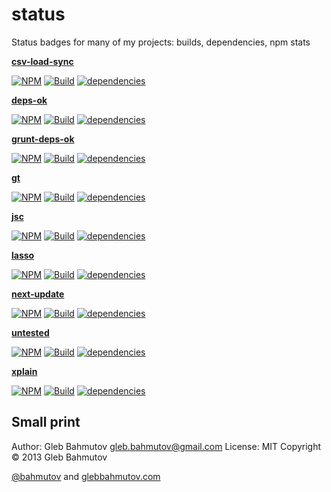 # status

Status badges for many of my projects: builds, dependencies, npm stats

**[csv-load-sync](https://github.com/bahmutov/csv-load-sync)**

[![NPM][csv-load-sync-icon]][csv-load-sync-url]
[![Build][csv-load-sync-ci-image]][csv-load-sync-ci-url]
[![dependencies][csv-load-sync-deps-image]][csv-load-sync-deps-url]

[csv-load-sync-icon]: https://nodei.co/npm/csv-load-sync.png?downloads=true
[csv-load-sync-url]: https://npmjs.org/package/csv-load-sync
[csv-load-sync-ci-image]: https://secure.travis-ci.org/bahmutov/csv-load-sync.png?branch=master
[csv-load-sync-ci-url]: http://travis-ci.org/#!/bahmutov/csv-load-sync
[csv-load-sync-deps-image]: https://david-dm.org/bahmutov/csv-load-sync.png
[csv-load-sync-deps-url]: https://david-dm.org/bahmutov/csv-load-sync

**[deps-ok](https://github.com/bahmutov/deps-ok)**

[![NPM][deps-ok-icon]][deps-ok-url]
[![Build][deps-ok-ci-image]][deps-ok-ci-url]
[![dependencies][deps-ok-deps-image]][deps-ok-deps-url]

[deps-ok-icon]: https://nodei.co/npm/deps-ok.png?downloads=true
[deps-ok-url]: https://npmjs.org/package/deps-ok
[deps-ok-ci-image]: https://secure.travis-ci.org/bahmutov/deps-ok.png?branch=master
[deps-ok-ci-url]: http://travis-ci.org/#!/bahmutov/deps-ok
[deps-ok-deps-image]: https://david-dm.org/bahmutov/deps-ok.png
[deps-ok-deps-url]: https://david-dm.org/bahmutov/deps-ok

**[grunt-deps-ok](https://github.com/bahmutov/grunt-deps-ok)**

[![NPM][grunt-deps-ok-icon]][grunt-deps-ok-url]
[![Build][grunt-deps-ok-ci-image]][grunt-deps-ok-ci-url]
[![dependencies][grunt-deps-ok-deps-image]][grunt-deps-ok-deps-url]

[grunt-deps-ok-icon]: https://nodei.co/npm/grunt-deps-ok.png?downloads=true
[grunt-deps-ok-url]: https://npmjs.org/package/grunt-deps-ok
[grunt-deps-ok-ci-image]: https://secure.travis-ci.org/bahmutov/grunt-deps-ok.png?branch=master
[grunt-deps-ok-ci-url]: http://travis-ci.org/#!/bahmutov/grunt-deps-ok
[grunt-deps-ok-deps-image]: https://david-dm.org/bahmutov/grunt-deps-ok.png
[grunt-deps-ok-deps-url]: https://david-dm.org/bahmutov/grunt-deps-ok

**[gt](https://github.com/bahmutov/gt)**

[![NPM][gt-icon]][gt-url]
[![Build][gt-ci-image]][gt-ci-url]
[![dependencies][gt-deps-image]][gt-deps-url]

[gt-icon]: https://nodei.co/npm/gt.png?downloads=true
[gt-url]: https://npmjs.org/package/gt
[gt-ci-image]: https://secure.travis-ci.org/bahmutov/gt.png?branch=master
[gt-ci-url]: http://travis-ci.org/#!/bahmutov/gt
[gt-deps-image]: https://david-dm.org/bahmutov/gt.png
[gt-deps-url]: https://david-dm.org/bahmutov/gt

**[jsc](https://github.com/bahmutov/jsc)**

[![NPM][jsc-icon]][jsc-url]
[![Build][jsc-ci-image]][jsc-ci-url]
[![dependencies][jsc-deps-image]][jsc-deps-url]

[jsc-icon]: https://nodei.co/npm/jsc.png?downloads=true
[jsc-url]: https://npmjs.org/package/jsc
[jsc-ci-image]: https://secure.travis-ci.org/bahmutov/js-complexity-viz.png?branch=master
[jsc-ci-url]: http://travis-ci.org/#!/bahmutov/js-complexity-viz
[jsc-deps-image]: https://david-dm.org/bahmutov/js-complexity-viz.png
[jsc-deps-url]: https://david-dm.org/bahmutov/js-complexity-viz

**[lasso](https://github.com/bahmutov/lasso)**

[![NPM][lasso-icon]][lasso-url]
[![Build][lasso-ci-image]][lasso-ci-url]
[![dependencies][lasso-deps-image]][lasso-deps-url]

[lasso-icon]: https://nodei.co/npm/lasso-node.png?downloads=true
[lasso-url]: https://npmjs.org/package/lasso-node
[lasso-ci-image]: https://www.codeship.io/projects/7a3ccd60-007e-0131-284f-0a85da757f94/status
[lasso-ci-url]: https://www.codeship.io/projects/7a3ccd60-007e-0131-284f-0a85da757f94/status
[lasso-deps-image]: https://david-dm.org/bahmutov/lasso.png
[lasso-deps-url]: https://david-dm.org/bahmutov/lasso

**[next-update](https://github.com/bahmutov/next-update)**

[![NPM][next-update-icon]][next-update-url]
[![Build][next-update-ci-image]][next-update-ci-url]
[![dependencies][next-update-deps-image]][next-update-deps-url]

[next-update-icon]: https://nodei.co/npm/next-update.png?downloads=true
[next-update-url]: https://npmjs.org/package/next-update
[next-update-ci-image]: https://www.codeship.io/projects/3887dc60-007b-0131-a7ef-76c3dfc91daa/status
[next-update-ci-url]: https://www.codeship.io/projects/3887dc60-007b-0131-a7ef-76c3dfc91daa/status
[next-update-deps-image]: https://david-dm.org/bahmutov/next-update.png
[next-update-deps-url]: https://david-dm.org/bahmutov/next-update


**[untested](https://github.com/bahmutov/untested)**

[![NPM][untested-icon]][untested-url]
[![Build][untested-ci-image]][untested-ci-url]
[![dependencies][untested-deps-image]][untested-deps-url]

[untested-icon]: https://nodei.co/npm/untested.png?downloads=true
[untested-url]: https://npmjs.org/package/untested
[untested-ci-image]: https://secure.travis-ci.org/bahmutov/untested.png?branch=master
[untested-ci-url]: http://travis-ci.org/#!/bahmutov/untested
[untested-deps-image]: https://david-dm.org/bahmutov/untested.png
[untested-deps-url]: https://david-dm.org/bahmutov/untested

**[xplain](https://github.com/bahmutov/xplain)**

[![NPM][xplain-icon]][xplain-url]
[![Build][xplain-ci-image]][xplain-ci-url]
[![dependencies][xplain-deps-image]][xplain-deps-url]

[xplain-icon]: https://nodei.co/npm/xplain.png?downloads=true
[xplain-url]: https://npmjs.org/package/xplain
[xplain-ci-image]: https://secure.travis-ci.org/bahmutov/xplain.png?branch=master
[xplain-ci-url]: http://travis-ci.org/#!/bahmutov/xplain
[xplain-deps-image]: https://david-dm.org/bahmutov/xplain.png
[xplain-deps-url]: https://david-dm.org/bahmutov/xplain


## Small print

Author: Gleb Bahmutov <gleb.bahmutov@gmail.com>
License: MIT
Copyright &copy; 2013 Gleb Bahmutov

[@bahmutov](https://twitter.com/bahmutov) and
[glebbahmutov.com](http://glebbahmutov.com)

[endorse-image]: https://api.coderwall.com/bahmutov/endorsecount.png
[endorse-url]: https://coderwall.com/bahmutov